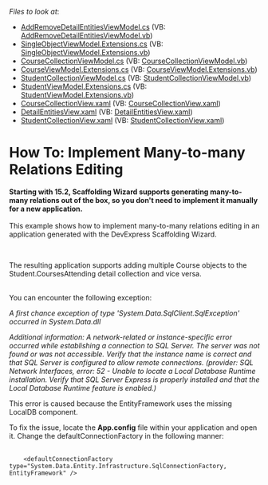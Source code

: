 <!-- default file list -->
*Files to look at*:

* [AddRemoveDetailEntitiesViewModel.cs](./CS/Scaffolding.ManyToMany/Common/ViewModel/AddRemoveDetailEntitiesViewModel.cs) (VB: [AddRemoveDetailEntitiesViewModel.vb](./VB/Scaffolding.ManyToMany/Common/ViewModel/AddRemoveDetailEntitiesViewModel.vb))
* [SingleObjectViewModel.Extensions.cs](./CS/Scaffolding.ManyToMany/Common/ViewModel/SingleObjectViewModel.Extensions.cs) (VB: [SingleObjectViewModel.Extensions.vb](./VB/Scaffolding.ManyToMany/Common/ViewModel/SingleObjectViewModel.Extensions.vb))
* [CourseCollectionViewModel.cs](./CS/Scaffolding.ManyToMany/ViewModels/CourseCollectionViewModel.cs) (VB: [CourseCollectionViewModel.vb](./VB/Scaffolding.ManyToMany/ViewModels/CourseCollectionViewModel.vb))
* [CourseViewModel.Extensions.cs](./CS/Scaffolding.ManyToMany/ViewModels/CourseViewModel.Extensions.cs) (VB: [CourseViewModel.Extensions.vb](./VB/Scaffolding.ManyToMany/ViewModels/CourseViewModel.Extensions.vb))
* [StudentCollectionViewModel.cs](./CS/Scaffolding.ManyToMany/ViewModels/StudentCollectionViewModel.cs) (VB: [StudentCollectionViewModel.vb](./VB/Scaffolding.ManyToMany/ViewModels/StudentCollectionViewModel.vb))
* [StudentViewModel.Extensions.cs](./CS/Scaffolding.ManyToMany/ViewModels/StudentViewModel.Extensions.cs) (VB: [StudentViewModel.Extensions.vb](./VB/Scaffolding.ManyToMany/ViewModels/StudentViewModel.Extensions.vb))
* [CourseCollectionView.xaml](./CS/Scaffolding.ManyToMany/Views/CourseCollectionView.xaml) (VB: [CourseCollectionView.xaml](./VB/Scaffolding.ManyToMany/Views/CourseCollectionView.xaml))
* [DetailEntitiesView.xaml](./CS/Scaffolding.ManyToMany/Views/DetailEntitiesView.xaml) (VB: [DetailEntitiesView.xaml](./VB/Scaffolding.ManyToMany/Views/DetailEntitiesView.xaml))
* [StudentCollectionView.xaml](./CS/Scaffolding.ManyToMany/Views/StudentCollectionView.xaml) (VB: [StudentCollectionView.xaml](./VB/Scaffolding.ManyToMany/Views/StudentCollectionView.xaml))
<!-- default file list end -->
# How To: Implement Many-to-many Relations Editing


<p><strong>Starting with 15.2, Scaffolding Wizard supports generating many-to-many relations out of the box, so you don't need to implement it manually for a new application.</strong><br><br>This example shows how to implement many-to-many relations editing in an application generated with the DevExpress Scaffolding Wizard.</p>
<br>
<p>The resulting application supports adding multiple Course objects to the Student.CoursesAttending detail collection and vice versa.<br><br></p>
<p>You can encounter the following exception:</p>
<p><em>A first chance exception of type 'System.Data.SqlClient.SqlException' occurred in System.Data.dll</em></p>
<p><em>Additional information: A network-related or instance-specific error occurred while establishing a connection to SQL Server. The server was not found or was not accessible. Verify that the instance name is correct and that SQL Server is configured to allow remote connections. (provider: SQL Network Interfaces, error: 52 - Unable to locate a Local Database Runtime installation. Verify that SQL Server Express is properly installed and that the Local Database Runtime feature is enabled.)</em></p>
<p>This error is caused because the EntityFramework uses the missing LocalDB component.</p>
<p>To fix the issue, locate the <strong>App.config</strong> file within your application and open it. Change the defaultConnectionFactory in the following manner:<br><br></p>


```xaml
    <defaultConnectionFactory type="System.Data.Entity.Infrastructure.SqlConnectionFactory, EntityFramework" /> 
```



<br/>


